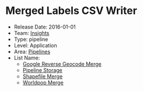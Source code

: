 # Merged Labels CSV Writer
* Release Date: 2016-01-01
* Team: [Insights](../teams/insights.md)
* Type: pipeline
* Level: Application
* Area: [Pipelines](../areas/pipelines.png)
* List Name:
  * [Google Reverse Geocode Merge](google-reverse-geocode-merge.md)
  * [Pipeline Storage](pipeline-storage.md)
  * [Shapefile Merge](shapefile-merge.md)
  * [Worldpop Merge](worldpop-merge.md)
